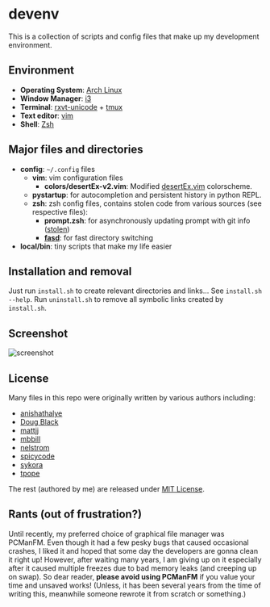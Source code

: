# devenv

This is a collection of scripts and config files that make up my development environment.

## Environment
* **Operating System**: [Arch Linux](https://wiki.archlinux.org/index.php/The_Arch_Way)
* **Window Manager**: [i3](https://i3wm.org)
* **Terminal**: [rxvt-unicode][] + [tmux][]
* **Text editor**: [vim](https://vim.org/)
* **Shell**: [Zsh](https://wiki.archlinux.org/index.php/Zsh)

[rxvt-unicode]: https://wiki.archlinux.org/index.php/Rxvt-unicode
[tmux]: https://tmux.github.io/

## Major files and directories
* **config**: `~/.config` files
  * **vim**: vim configuration files
    * **colors/desertEx-v2.vim**: Modified [desertEx.vim] colorscheme.
  * **pystartup**: for autocompletion and persistent history in python REPL.
  * **zsh**: zsh config files, contains stolen code from various sources (see respective files):
    * **prompt.zsh**: for asynchronously updating prompt with git info ([stolen])
    * **[fasd]**: for fast directory switching
* **local/bin**: tiny scripts that make my life easier

[desertEx.vim]: https://github.com/mbbill/desertEx
[stolen]: https://github.com/anishathalye/dotfiles/blob/master/zsh/prompt.zsh
[fasd]: https://github.com/clvv/fasd

## Installation and removal
Just run `install.sh` to create relevant directories and links... See `install.sh --help`.
Run `uninstall.sh` to remove all symbolic links created by `install.sh`.

## Screenshot

![screenshot](https://user-images.githubusercontent.com/21051830/40007162-b17bf712-57b9-11e8-98d7-ef5881e16a12.png)

## License
Many files in this repo were originally written by various authors including:

* [anishathalye](https://github.com/anishathalye/dotfiles/blob/master/zsh)
* [Doug Black](http://dougblack.io/words/zsh-vi-mode.html)
* [mattjj](https://github.com/mattjj/my-oh-my-zsh)
* [mbbill](https://github.com/mbbill)
* [nelstrom](http://stackoverflow.com/a/3180886/2849934)
* [spicycode](https://github.com/spicycode/ze-best-zsh-config/blob/master/.zsh)
* [sykora](http://github.com/sykora/etc/blob/master/zsh/functions/spectrum)
* [tpope](https://github.com/tpope/vim-unimpaired)

The rest (authored by me) are released under [MIT License](http://opensource.org/licenses/MIT).

## Rants (out of frustration?)

Until recently, my preferred choice of graphical file manager was PCManFM. Even though it
had a few pesky bugs that caused occasional crashes, I liked it and hoped that some day the
developers are gonna clean it right up! However, after waiting many years, I am giving up
on it especially after it caused multiple freezes due to bad memory leaks (and creeping up
on swap). So dear reader, **please avoid using PCManFM** if you value your time and unsaved
works! (Unless, it has been several years from the time of writing this, meanwhile someone
rewrote it from scratch or something.)
